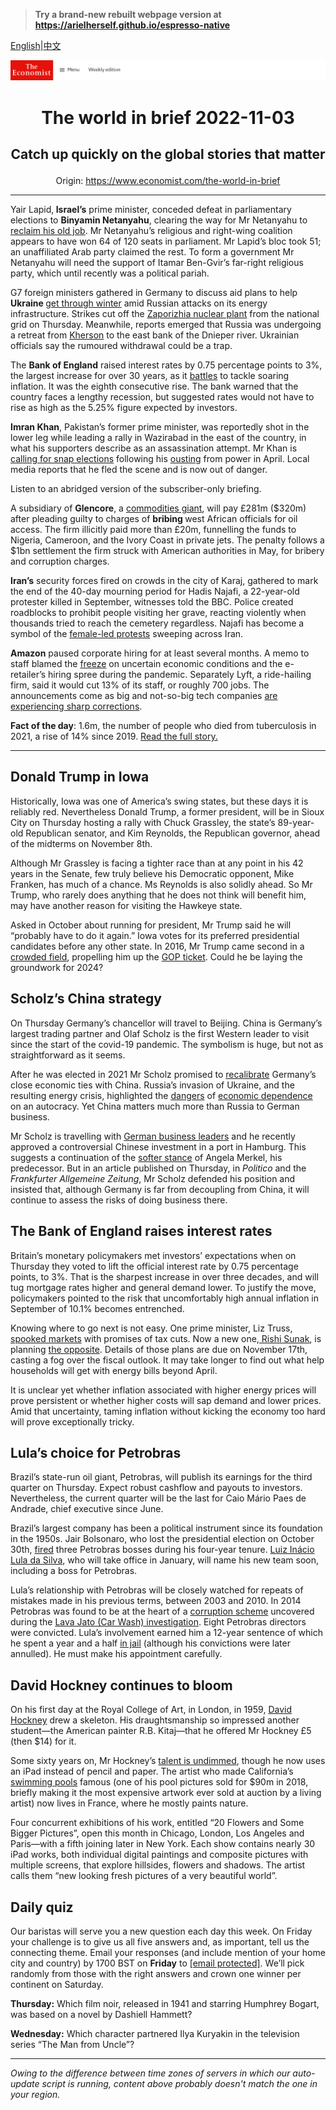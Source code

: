 > **Try a brand-new rebuilt webpage version at https://arielherself.github.io/espresso-native**

[English](https://github.com/arielherself/espresso/blob/main/README.md)|[中文](https://github-com.translate.goog/arielherself/espresso/blob/main/README.md?_x_tr_sl=en&_x_tr_tl=zh-CN&_x_tr_hl=zh-CN&_x_tr_pto=wapp)



![The Economist](menubar.png)

# <p align="center">The world in brief 2022-11-03</p>

## <p align="center">Catch up quickly on the global stories that matter</p>

<p align="center">Origin: <a href="https://www.economist.com/the-world-in-brief">https://www.economist.com/the-world-in-brief</a><hr>

Yair Lapid,<strong> Israel’s</strong> prime minister, conceded defeat in parliamentary elections to <strong>Binyamin Netanyahu</strong>, clearing the way for Mr Netanyahu to [reclaim his old job](https://www.economist.com/middle-east-and-africa/2022/11/02/netanyahu-seems-on-track-to-be-israels-next-prime-minister). Mr Netanyahu’s religious and right-wing coalition appears to have won 64 of 120 seats in parliament. Mr Lapid’s bloc took 51; an unaffiliated Arab party claimed the rest. To form a government Mr Netanyahu will need the support of Itamar Ben-Gvir’s far-right religious party, which until recently was a political pariah.

G7 foreign ministers gathered in Germany to discuss aid plans to help <strong>Ukraine </strong>[get through winter](https://www.economist.com/europe/2022/11/01/keeping-ukraine-from-freezing-this-winter) amid Russian attacks on its energy infrastructure. Strikes cut off the [Zaporizhia nuclear plant](https://www.economist.com/the-economist-explains/2022/08/19/what-is-at-stake-at-ukraines-zaporizhia-nuclear-plant) from the national grid on Thursday. Meanwhile, reports emerged that Russia was undergoing a retreat from [Kherson](https://www.economist.com/the-economist-explains/2022/08/30/why-does-kherson-matter) to the east bank of the Dnieper river. Ukrainian officials say the rumoured withdrawal could be a trap.

The <strong>Bank of England</strong> raised interest rates by 0.75 percentage points to 3%, the largest increase for over 30 years, as it [battles](https://www.economist.com/britain/2022/07/28/the-bank-of-england-must-weather-high-inflation-and-meddling-politicians) to tackle soaring inflation. It was the eighth consecutive rise. The bank warned that the country faces a lengthy recession, but suggested rates would not have to rise as high as the 5.25% figure expected by investors.

<strong>Imran Khan</strong>, Pakistan’s former prime minister, was reportedly shot in the lower leg while leading a rally in Wazirabad in the east of the country, in what his supporters describe as an assassination attempt. Mr Khan is [calling for snap elections](https://www.economist.com/asia/2022/10/20/imran-khan-appears-to-be-more-popular-than-ever) following his [ousting](https://www.economist.com/asia/2022/04/16/shehbaz-sharif-is-pakistans-new-prime-minister) from power in April. Local media reports that he fled the scene and is now out of danger.

Listen to an abridged version of the subscriber-only briefing.

A subsidiary of <strong>Glencore</strong>, a [commodities giant](https://www.economist.com/business/2022/01/01/glencores-message-to-the-planet), will pay £281m ($320m) after pleading guilty to charges of <strong>bribing </strong>west African officials for oil access. The firm illicitly paid more than £20m, funnelling the funds to Nigeria, Cameroon, and the Ivory Coast in private jets. The penalty follows a $1bn settlement the firm struck with American authorities in May, for bribery and corruption charges.

<strong>Iran’s</strong> security forces fired on crowds in the city of Karaj, gathered to mark the end of the 40-day mourning period for Hadis Najafi, a 22-year-old protester killed in September, witnesses told the BBC. Police created roadblocks to prohibit people visiting her grave, reacting violently when thousands tried to reach the cemetery regardless. Najafi has become a symbol of the [female-led protests](https://www.economist.com/middle-east-and-africa/2022/10/27/could-irans-regime-fall) sweeping across Iran.

<strong>Amazon</strong> paused corporate hiring for at least several months. A memo to staff blamed the [freeze](https://www.economist.com/business/2022/06/02/is-big-techs-red-hot-jobs-market-about-to-cool) on uncertain economic conditions and the e-retailer’s hiring spree during the pandemic. Separately Lyft, a ride-hailing firm, said it would cut 13% of its staff, or roughly 700 jobs. The announcements come as big and not-so-big tech companies [are experiencing sharp corrections](https://www.economist.com/business/2022/10/31/what-went-wrong-with-snap-netflix-and-uber).

<strong>Fact of the day</strong>: 1.6m, the number of people who died from tuberculosis in 2021, a rise of 14% since 2019. [Read the full story.](https://www.economist.com/international/2022/10/27/how-one-pandemic-made-another-one-worse)

----------

## Donald Trump in Iowa

Historically, Iowa was one of America’s swing states, but these days it is reliably red. Nevertheless Donald Trump, a former president, will be in Sioux City on Thursday hosting a rally with Chuck Grassley, the state’s 89-year-old Republican senator, and Kim Reynolds, the Republican governor, ahead of the midterms on November 8th.

Although Mr Grassley is facing a tighter race than at any point in his 42 years in the Senate, few truly believe his Democratic opponent, Mike Franken, has much of a chance. Ms Reynolds is also solidly ahead. So Mr Trump, who rarely does anything that he does not think will benefit him, may have another reason for visiting the Hawkeye state.

Asked in October about running for president, Mr Trump said he will “probably have to do it again.” Iowa votes for its preferred presidential candidates before any other state. In 2016, Mr Trump came second in a [crowded field](https://www.economist.com/united-states/2016/02/04/trump-bumped), propelling him up the [GOP ticket](https://www.economist.com/graphic-detail/2016/05/26/donald-trump-gets-the-1237-delegates-he-needs-for-the-republican-nomination). Could he be laying the groundwork for 2024?

## Scholz’s China strategy

On Thursday Germany’s chancellor will travel to Beijing. China is Germany’s largest trading partner and Olaf Scholz is the first Western leader to visit since the start of the covid-19 pandemic. The symbolism is huge, but not as straightforward as it seems. 

After he was elected in 2021 Mr Scholz promised to [recalibrate](https://www.economist.com/europe/2022/06/16/germany-is-recalibrating-its-close-economic-ties-with-china) Germany’s close economic ties with China. Russia’s invasion of Ukraine, and the resulting energy crisis, highlighted the [dangers](https://www.economist.com/europe/2022/10/20/russia-was-more-deeply-embedded-in-german-politics-than-suspected) of [economic dependence](https://www.economist.com/leaders/2022/08/11/thanks-to-vladimir-putin-germany-has-woken-up) on an autocracy. Yet China matters much more than Russia to German business.  
  
 Mr Scholz is travelling with [German business leaders](https://www.economist.com/business/2022/11/02/olaf-scholz-leads-a-blue-chip-business-delegation-to-china) and he recently approved a controversial Chinese investment in a port in Hamburg. This suggests a continuation of the [softer stance](https://www.economist.com/europe/2020/07/16/angela-merkels-soft-china-stance-is-challenged-at-home) of Angela Merkel, his predecessor. But in an article published on Thursday, in <em>Politico</em> and the <em>Frankfurter Allgemeine Zeitung</em>, Mr Scholz defended his position and insisted that, although Germany is far from decoupling from China, it will continue to assess the risks of doing business there.

## The Bank of England raises interest rates

Britain’s monetary policymakers met investors’ expectations when on Thursday they voted to lift the official interest rate by 0.75 percentage points, to 3%. That is the sharpest increase in over three decades, and will tug mortgage rates higher and general demand lower. To justify the move, policymakers pointed to the risk that uncomfortably high annual inflation in September of 10.1% becomes entrenched.

Knowing where to go next is not easy. One prime minister, Liz Truss,[ spooked markets](https://www.economist.com/leaders/2022/10/11/liz-truss-has-made-britain-a-riskier-bet-for-bond-investors) with promises of tax cuts. Now a new one,[ Rishi Sunak](https://www.economist.com/britain/2022/10/27/rishi-sunak-britains-new-prime-minister-starts-on-the-defensive), is planning [the opposite](https://www.economist.com/britain/2022/10/20/as-britains-government-looks-to-save-money-almost-nothing-is-protected). Details of those plans are due on November 17th, casting a fog over the fiscal outlook. It may take longer to find out what help households will get with energy bills beyond April. 

It is unclear yet whether inflation associated with higher energy prices will prove persistent or whether higher costs will sap demand and lower prices. Amid that uncertainty, taming inflation without kicking the economy too hard will prove exceptionally tricky.

## Lula’s choice for Petrobras

Brazil’s state-run oil giant, Petrobras, will publish its earnings for the third quarter on Thursday. Expect robust cashflow and payouts to investors. Nevertheless, the current quarter will be the last for Caio Mário Paes de Andrade, chief executive since June.

Brazil’s largest company has been a political instrument since its foundation in the 1950s. Jair Bolsonaro, who lost the presidential election on October 30th, [fired](https://www.economist.com/finance-and-economics/2021/02/27/why-the-sacking-of-petrobrass-boss-spooked-markets) three Petrobras bosses during his four-year tenure. [Luiz Inácio Lula da Silva](https://www.economist.com/the-americas/2022/10/31/luiz-inacio-lula-da-silva-will-be-brazils-next-president), who will take office in January, will name his new team soon, including a boss for Petrobras.

Lula’s relationship with Petrobras will be closely watched for repeats of mistakes made in his previous terms, between 2003 and 2010. In 2014 Petrobras was found to be at the heart of a [corruption scheme](https://www.economist.com/americas-view/2014/09/08/the-petrobras-affair) uncovered during the [Lava Jato (Car Wash) investigation](https://www.economist.com/culture/2022/04/30/two-law-enforcement-officials-reflect-on-a-brazilian-corruption-scandal). Eight Petrobras directors were convicted. Lula’s involvement earned him a 12-year sentence of which he spent a year and a half [in jail](https://www.economist.com/the-americas/2018/04/08/lula-goes-to-jail) (although his convictions were later annulled). He must make his appointment carefully.

## David Hockney continues to bloom

On his first day at the Royal College of Art, in London, in 1959, [David Hockney](https://www.economist.com/1843/2019/02/28/smoking-with-david-hockney) drew a skeleton. His draughtsmanship so impressed another student—the American painter R.B. Kitaj—that he offered Mr Hockney £5 (then $14) for it. 

Some sixty years on, Mr Hockney’s [talent is undimmed](https://www.economist.com/1843/2017/02/14/david-hockneys-road-to-renewal), though he now uses an iPad instead of pencil and paper. The artist who made California’s [swimming pools](https://www.economist.com/prospero/2017/02/14/the-tate-dives-into-the-art-of-david-hockney) famous (one of his pool pictures sold for $90m in 2018, briefly making it the most expensive artwork ever sold at auction by a living artist) now lives in France, where he mostly paints nature. 

Four concurrent exhibitions of his work, entitled “20 Flowers and Some Bigger Pictures”, open this month in Chicago, London, Los Angeles and Paris—with a fifth joining later in New York. Each show contains nearly 30 iPad works, both individual digital paintings and composite pictures with multiple screens, that explore hillsides, flowers and shadows. The artist calls them “new looking fresh pictures of a very beautiful world”.

## Daily quiz

Our baristas will serve you a new question each day this week. On Friday your challenge is to give us all five answers and, as important, tell us the connecting theme. Email your responses (and include mention of your home city and country) by 1700 BST on <strong>Friday</strong> to [<span class="__cf_email__" data-cfemail="91c0e4f8ebd4e2e1e3f4e2e2fed1f4f2fefffefcf8e2e5bff2fefc">[email&#160;protected]</span>](https://mail.google.com/mail/?view=cm&amp;fs=1&amp;tf=1&amp;to=QuizEspresso@economist.com). We’ll pick randomly from those with the right answers and crown one winner per continent on Saturday.

<strong>Thursday:</strong> Which film noir, released in 1941 and starring Humphrey Bogart, was based on a novel by Dashiell Hammett?

<strong>Wednesday:</strong> Which character partnered Ilya Kuryakin in the television series “The Man from Uncle”?

----------

*Owing to the difference between time zones of servers in which our auto-update script is running, content above probably doesn't match the one in your region.*
